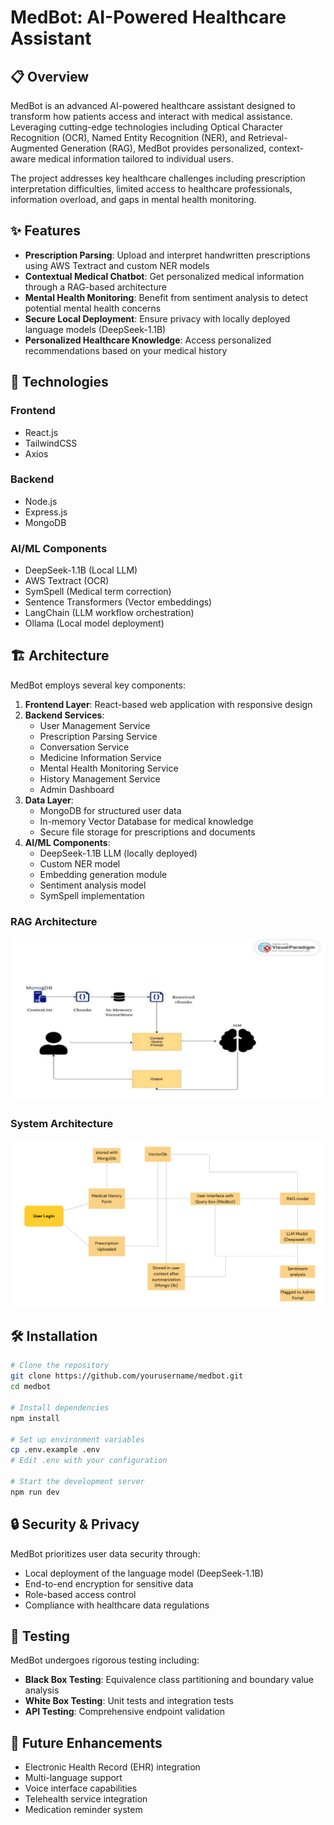 # MedBot: AI-Powered Healthcare Assistant


## 📋 Overview

MedBot is an advanced AI-powered healthcare assistant designed to transform how patients access and interact with medical assistance. Leveraging cutting-edge technologies including Optical Character Recognition (OCR), Named Entity Recognition (NER), and Retrieval-Augmented Generation (RAG), MedBot provides personalized, context-aware medical information tailored to individual users.

The project addresses key healthcare challenges including prescription interpretation difficulties, limited access to healthcare professionals, information overload, and gaps in mental health monitoring.

## ✨ Features

- **Prescription Parsing**: Upload and interpret handwritten prescriptions using AWS Textract and custom NER models
- **Contextual Medical Chatbot**: Get personalized medical information through a RAG-based architecture
- **Mental Health Monitoring**: Benefit from sentiment analysis to detect potential mental health concerns
- **Secure Local Deployment**: Ensure privacy with locally deployed language models (DeepSeek-1.1B)
- **Personalized Healthcare Knowledge**: Access personalized recommendations based on your medical history

## 🚀 Technologies

### Frontend
- React.js
- TailwindCSS
- Axios

### Backend
- Node.js
- Express.js
- MongoDB

### AI/ML Components
- DeepSeek-1.1B (Local LLM)
- AWS Textract (OCR)
- SymSpell (Medical term correction)
- Sentence Transformers (Vector embeddings)
- LangChain (LLM workflow orchestration)
- Ollama (Local model deployment)

## 🏗️ Architecture

MedBot employs several key components:

1. **Frontend Layer**: React-based web application with responsive design
2. **Backend Services**:
   - User Management Service
   - Prescription Parsing Service
   - Conversation Service
   - Medicine Information Service
   - Mental Health Monitoring Service
   - History Management Service
   - Admin Dashboard
3. **Data Layer**:
   - MongoDB for structured user data
   - In-memory Vector Database for medical knowledge
   - Secure file storage for prescriptions and documents
4. **AI/ML Components**:
   - DeepSeek-1.1B LLM (locally deployed)
   - Custom NER model
   - Embedding generation module
   - Sentiment analysis model
   - SymSpell implementation

### RAG Architecture
![RAG Architecture](./assets/image.png)

### System Architecture
![System Architecture](./assets/system.png)

## 🛠️ Installation

```bash
# Clone the repository
git clone https://github.com/yourusername/medbot.git
cd medbot

# Install dependencies
npm install

# Set up environment variables
cp .env.example .env
# Edit .env with your configuration

# Start the development server
npm run dev
```

## 🔒 Security & Privacy

MedBot prioritizes user data security through:

- Local deployment of the language model (DeepSeek-1.1B)
- End-to-end encryption for sensitive data
- Role-based access control
- Compliance with healthcare data regulations

## 🧪 Testing

MedBot undergoes rigorous testing including:

- **Black Box Testing**: Equivalence class partitioning and boundary value analysis
- **White Box Testing**: Unit tests and integration tests
- **API Testing**: Comprehensive endpoint validation



## 🔮 Future Enhancements

- Electronic Health Record (EHR) integration
- Multi-language support
- Voice interface capabilities
- Telehealth service integration
- Medication reminder system
